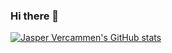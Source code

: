### Hi there 👋

<!--
**JasperVercammen/jaspervercammen** is a ✨ _special_ ✨ repository because its `README.md` (this file) appears on your GitHub profile.

Here are some ideas to get you started:

- 🔭 I’m currently working on ...
- 🌱 I’m currently learning ...
- 👯 I’m looking to collaborate on ...
- 🤔 I’m looking for help with ...
- 💬 Ask me about ...
- 📫 How to reach me: ...
- 😄 Pronouns: ...
- ⚡ Fun fact: ...
-->


[![Jasper Vercammen's GitHub stats](https://github-readme-stats.vercel.app/api?username=jaspervercammen)](https://github.com/jaspervercammen/github-readme-stats)
